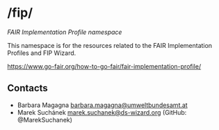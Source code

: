 # /fip/

*FAIR Implementation Profile namespace*

This namespace is for the resources related to the FAIR Implementation Profiles and FIP Wizard.

https://www.go-fair.org/how-to-go-fair/fair-implementation-profile/

## Contacts

* Barbara Magagna <barbara.magagna@umweltbundesamt.at>
* Marek Suchánek <marek.suchanek@ds-wizard.org> (GitHub: @MarekSuchanek)
